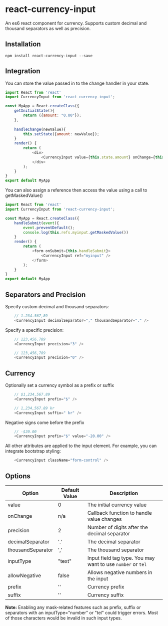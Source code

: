 # react-currency-input

An es6 react component for currency.  Supports custom decimal and thousand separators as well as precision.


## Installation
```
npm install react-currency-input --save
```



## Integration
You can store the value passed in to the change handler in your state.

```javascript
import React from 'react'
import CurrencyInput from 'react-currency-input';

const MyApp = React.createClass({
    getInitialState(){
        return ({amount: "0.00"});
    },
  
    handleChange(newValue){
        this.setState({amount: newValue});
    }
    render() {
        return (
            <div>
                <CurrencyInput value={this.state.amount} onChange={this.handleChange}/>
            </div>
        );
    }
}
export default MyApp
```


You can also assign a reference then access the value using a call to getMaskedValue()

```javascript
import React from 'react'
import CurrencyInput from 'react-currency-input';

const MyApp = React.createClass({
    handleSubmit(event){
        event.preventDefault();
        console.log(this.refs.myinput.getMaskedValue())
    }
    render() {
        return (
            <form onSubmit={this.handleSubmit}>
                <CurrencyInput ref="myinput" />
            </form>
        );
    }
}
export default MyApp
```



## Separators and Precision


Specify custom decimal and thousand separators:
```javascript
    // 1.234.567,89
    <CurrencyInput decimalSeparator="," thousandSeparator="." />
```

Specify a specific precision:
```javascript
    // 123,456.789
    <CurrencyInput precision="3" />
```

```javascript
    // 123,456,789
    <CurrencyInput precision="0" />
```


## Currency

Optionally set a currency symbol as a prefix or suffix
```javascript
    // $1,234,567.89
    <CurrencyInput prefix="$" />
```

```javascript
    // 1,234,567.89 kr
    <CurrencyInput suffix=" kr" />
```


Negative signs come before the prefix
```javascript
    // -$20.00
    <CurrencyInput prefix="$" value="-20.00" />
```




All other attributes are applied to the input element.  For example, you can integrate bootstrap styling:

```javascript
    <CurrencyInput className="form-control" />
```



## Options


| Option            | Default Value | Description          |
| -------------     | -----------   | -----------           |
| value             | 0             | The initial currency value |
| onChange          | n/a           | Callback function to handle value changes |
| precision         | 2             | Number of digits after the decimal separator |
| decimalSeparator  | '.'           | The decimal separator |
| thousandSeparator | ','           | The thousand separator |
| inputType         | "text"        | Input field tag type. You may want to use `number` or `tel` |
| allowNegative     | false         | Allows negative numbers in the input |
| prefix            | ''            | Currency prefix |
| suffix            | ''            | Currency suffix |


**Note:** Enabling any mask-related features such as prefix, suffix or separators 
with an inputType="number" or "tel" could trigger errors. Most of those characters
 would be invalid in such input types.